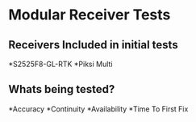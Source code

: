 # Modular Receiver Tests

## Receivers Included in initial tests	
*S2525F8-GL-RTK
*Piksi Multi 

## Whats being tested?
*Accuracy
*Continuity
*Availability
*Time To First Fix 


